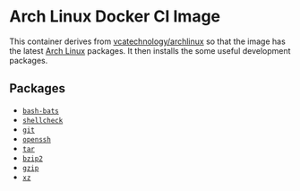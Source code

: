 # Arch Linux Docker CI Image
This container derives from
[vcatechnology/archlinux](https://hub.docker.com/r/vcatechnology/arch) so that the
image has the latest [Arch Linux](https://www.archlinux.org/) packages. It then
installs the some useful development packages.

## Packages
  - [`bash-bats`](https://www.archlinux.org/packages/community/x86_64/bash-bats/)
  - [`shellcheck`](https://www.archlinux.org/packages/community/x86_64/shellcheck/)
  - [`git`](https://www.archlinux.org/packages/extra/x86_64/git/)
  - [`openssh`](https://www.archlinux.org/packages/core/x86_64/openssh/)
  - [`tar`](https://www.archlinux.org/packages/core/x86_64/tar/)
  - [`bzip2`](https://www.archlinux.org/packages/core/x86_64/bzip2/)
  - [`gzip`](https://www.archlinux.org/packages/core/x86_64/gzip/)
  - [`xz`](https://www.archlinux.org/packages/core/x86_64/xz/)

